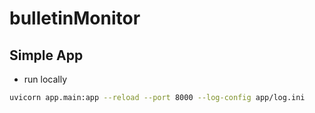 # bulletinMonitor

## Simple App 
+ run locally 
```bash
uvicorn app.main:app --reload --port 8000 --log-config app/log.ini
```